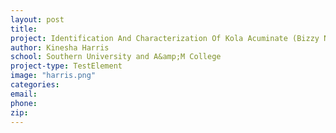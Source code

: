 ```yaml
---
layout: post
title:
project: Identification And Characterization Of Kola Acuminate (Bizzy Nut)-Specific Biomarkers For Prostate Cancer Prevention
author: Kinesha Harris
school: Southern University and A&amp;M College
project-type: TestElement
image: "harris.png"
categories:
email:
phone:
zip:
---
```

